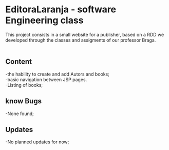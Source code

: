 # EditoraLaranja - software Engineering class<br>
This project consists in a small website for a publisher, based on a RDD we developed through the classes and assigments of our professor Braga.
<br>
<br>
<h2>Content</h2>
-the hability to create and add Autors and books;<br>
-basic navigation between JSP pages.<br>
-Listing of books;<br>

<h2>know Bugs</h2>
-None found;
<br>
<h2>Updates</h2>
-No planned updates for now;
